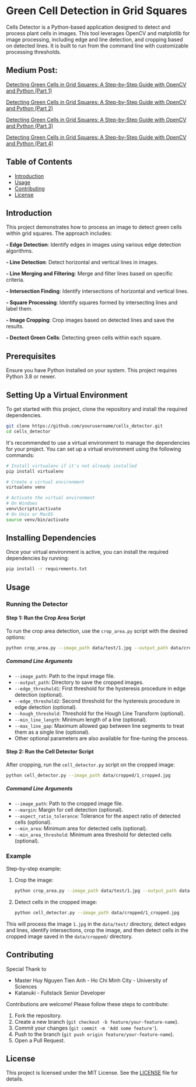 # Green Cell Detection in Grid Squares

Cells Detector is a Python-based application designed to detect and process plant cells in images. This tool leverages OpenCV and matplotlib for image processing, including edge and line detection, and cropping based on detected lines. It is built to run from the command line with customizable processing thresholds.

## Medium Post:

[Detecting Green Cells in Grid Squares: A Step-by-Step Guide with OpenCV and Python (Part 1)](https://medium.com/@katanuki/analyzing-and-processing-grid-images-with-opencv-part-1-d5c42ab0703c)

[Detecting Green Cells in Grid Squares: A Step-by-Step Guide with OpenCV and Python (Part 2)](https://medium.com/@katanuki/analyzing-and-processing-grid-images-with-opencv-part-2-31408b5671a6)

[Detecting Green Cells in Grid Squares: A Step-by-Step Guide with OpenCV and Python (Part 3)](https://medium.com/@katanuki/detecting-green-cells-in-grid-squares-a-step-by-step-guide-with-opencv-and-python-part-3-9a22979846d4)

[Detecting Green Cells in Grid Squares: A Step-by-Step Guide with OpenCV and Python (Part 4)](https://medium.com/@katanuki/detecting-green-cells-in-grid-squares-a-step-by-step-guide-with-opencv-and-python-end-c7c75714219f)

## Table of Contents

- [Introduction](#introduction)
- [Usage](#usage)
- [Contributing](#contributing)
- [License](#license)

## Introduction

This project demonstrates how to process an image to detect green cells within grid squares. The approach includes:

**- Edge Detection**: Identify edges in images using various edge detection algorithms.

**- Line Detection**: Detect horizontal and vertical lines in images.

**- Line Merging and Filtering**: Merge and filter lines based on specific criteria.

**- Intersection Finding**: Identify intersections of horizontal and vertical lines.

**- Square Processing**: Identify squares formed by intersecting lines and label them.

**- Image Cropping**: Crop images based on detected lines and save the results.

**- Dectect Green Cells**: Detecting green cells within each square.



## Prerequisites

Ensure you have Python installed on your system. This project requires Python 3.8 or newer.

## Setting Up a Virtual Environment

To get started with this project, clone the repository and install the required dependencies.

```bash
git clone https://github.com/yourusername/cells_detector.git
cd cells_detector
```

It's recommended to use a virtual environment to manage the dependencies for your project. You can set up a virtual environment using the following commands:

```bash
# Install virtualenv if it's not already installed
pip install virtualenv

# Create a virtual environment
virtualenv venv

# Activate the virtual environment
# On Windows
venv\Scripts\activate
# On Unix or MacOS
source venv/bin/activate
```

## Installing Dependencies

Once your virtual environment is active, you can install the required dependencies by running:

```bash
pip install -r requirements.txt
```

## Usage

### Running the Detector

#### Step 1: Run the Crop Area Script

To run the crop area detection, use the `crop_area.py` script with the desired options:

```sh
python crop_area.py --image_path data/test/1.jpg --output_path data/cropped/
```

##### Command Line Arguments

- `--image_path`: Path to the input image file.
- `--output_path`: Directory to save the cropped images.
- `--edge_threshold1`: First threshold for the hysteresis procedure in edge detection (optional).
- `--edge_threshold2`: Second threshold for the hysteresis procedure in edge detection (optional).
- `--hough_threshold`: Threshold for the Hough Line Transform (optional).
- `--min_line_length`: Minimum length of a line (optional).
- `--max_line_gap`: Maximum allowed gap between line segments to treat them as a single line (optional).
- Other optional parameters are also available for fine-tuning the process.

#### Step 2: Run the Cell Detector Script

After cropping, run the `cell_detector.py` script on the cropped image:

```sh
python cell_detector.py --image_path data/cropped/1_cropped.jpg
```

##### Command Line Arguments

- `--image_path`: Path to the cropped image file.
- `--margin`: Margin for cell detection (optional).
- `--aspect_ratio_tolerance`: Tolerance for the aspect ratio of detected cells (optional).
- `--min_area`: Minimum area for detected cells (optional).
- `--min_area_threshold`: Minimum area threshold for detected cells (optional).

### Example

Step-by-step example:

1. Crop the image:
   ```sh
   python crop_area.py --image_path data/test/1.jpg --output_path data/cropped/
   ```

2. Detect cells in the cropped image:
   ```sh
   python cell_detector.py --image_path data/cropped/1_cropped.jpg
   ```

This will process the image `1.jpg` in the `data/test/` directory, detect edges and lines, identify intersections, crop the image, and then detect cells in the cropped image saved in the `data/cropped/` directory.

## Contributing

Special Thank to
- Master Huy Nguyen Tien Anh - Ho Chi Minh City - University of Sciences 
- Katanuki - Fullstack Senior Developer
  
Contributions are welcome! Please follow these steps to contribute:

1. Fork the repository.
2. Create a new branch (`git checkout -b feature/your-feature-name`).
3. Commit your changes (`git commit -m 'Add some feature'`).
4. Push to the branch (`git push origin feature/your-feature-name`).
5. Open a Pull Request.

## License

This project is licensed under the MIT License. See the [LICENSE](LICENSE) file for details.
